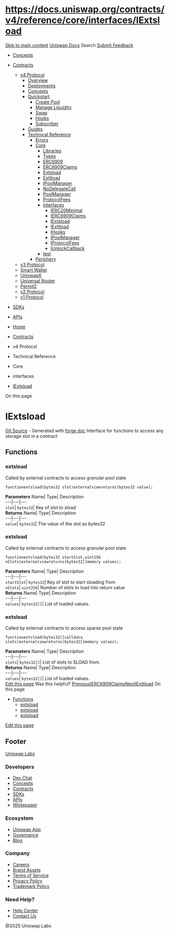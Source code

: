 # https://docs.uniswap.org/contracts/v4/reference/core/interfaces/IExtsload

[Skip to main content](https://docs.uniswap.org/contracts/v4/reference/core/interfaces/IExtsload#__docusaurus_skipToContent_fallback)
[Uniswap Docs](https://docs.uniswap.org/)
Search
[Submit Feedback](https://docs.google.com/forms/d/e/1FAIpQLSdjSkZam8KiatL9XACRVxCHjDJjaPGbls77PCXDKFn4JwykXg/viewform)
  * [Concepts](https://docs.uniswap.org/concepts/overview)
  * [Contracts](https://docs.uniswap.org/contracts/v4/overview)
    * [v4 Protocol](https://docs.uniswap.org/contracts/v4/overview)
      * [Overview](https://docs.uniswap.org/contracts/v4/overview)
      * [Deployments](https://docs.uniswap.org/contracts/v4/deployments)
      * [Concepts](https://docs.uniswap.org/contracts/v4/concepts/v4-vs-v3)
      * [Quickstart](https://docs.uniswap.org/contracts/v4/quickstart/create-pool)
        * [Create Pool](https://docs.uniswap.org/contracts/v4/quickstart/create-pool)
        * [Manage Liquidity](https://docs.uniswap.org/contracts/v4/quickstart/manage-liquidity/setup-liquidity)
        * [Swap](https://docs.uniswap.org/contracts/v4/quickstart/swap)
        * [Hooks](https://docs.uniswap.org/contracts/v4/quickstart/hooks/setup)
        * [Subscriber](https://docs.uniswap.org/contracts/v4/quickstart/subscriber)
      * [Guides](https://docs.uniswap.org/contracts/v4/guides/hooks/your-first-hook)
      * [Technical Reference](https://docs.uniswap.org/contracts/v4/reference/errors/)
        * [Errors](https://docs.uniswap.org/contracts/v4/reference/errors/)
        * [Core](https://docs.uniswap.org/contracts/v4/reference/core/libraries/BitMath)
          * [Libraries](https://docs.uniswap.org/contracts/v4/reference/core/libraries/BitMath)
          * [Types](https://docs.uniswap.org/contracts/v4/reference/core/types/BalanceDelta)
          * [ERC6909](https://docs.uniswap.org/contracts/v4/reference/core/ERC6909)
          * [ERC6909Claims](https://docs.uniswap.org/contracts/v4/reference/core/ERC6909Claims)
          * [Extsload](https://docs.uniswap.org/contracts/v4/reference/core/Extsload)
          * [Exttload](https://docs.uniswap.org/contracts/v4/reference/core/Exttload)
          * [IPoolManager](https://docs.uniswap.org/contracts/v4/reference/core/IPoolManager)
          * [NoDelegateCall](https://docs.uniswap.org/contracts/v4/reference/core/NoDelegateCall)
          * [PoolManager](https://docs.uniswap.org/contracts/v4/reference/core/PoolManager)
          * [ProtocolFees](https://docs.uniswap.org/contracts/v4/reference/core/ProtocolFees)
          * [interfaces](https://docs.uniswap.org/contracts/v4/reference/core/interfaces/IERC20Minimal)
            * [IERC20Minimal](https://docs.uniswap.org/contracts/v4/reference/core/interfaces/IERC20Minimal)
            * [IERC6909Claims](https://docs.uniswap.org/contracts/v4/reference/core/interfaces/IERC6909Claims)
            * [IExtsload](https://docs.uniswap.org/contracts/v4/reference/core/interfaces/IExtsload)
            * [IExttload](https://docs.uniswap.org/contracts/v4/reference/core/interfaces/IExttload)
            * [IHooks](https://docs.uniswap.org/contracts/v4/reference/core/interfaces/IHooks)
            * [IPoolManager](https://docs.uniswap.org/contracts/v4/reference/core/interfaces/IPoolManager)
            * [IProtocolFees](https://docs.uniswap.org/contracts/v4/reference/core/interfaces/IProtocolFees)
            * [IUnlockCallback](https://docs.uniswap.org/contracts/v4/reference/core/interfaces/IUnlockCallback)
          * [test](https://docs.uniswap.org/contracts/v4/reference/core/test/ActionsRouter)
        * [Periphery](https://docs.uniswap.org/contracts/v4/reference/periphery/PositionDescriptor)
    * [v3 Protocol](https://docs.uniswap.org/contracts/v3/overview)
    * [Smart Wallet](https://docs.uniswap.org/contracts/smart-wallet/overview)
    * [UniswapX](https://docs.uniswap.org/contracts/uniswapx/overview)
    * [Universal Router](https://docs.uniswap.org/contracts/universal-router/overview)
    * [Permit2](https://docs.uniswap.org/contracts/permit2/overview)
    * [v2 Protocol](https://docs.uniswap.org/contracts/v2/overview)
    * [v1 Protocol](https://docs.uniswap.org/contracts/v1/overview)
  * [SDKs](https://docs.uniswap.org/sdk/v4/overview)
  * [APIs](https://docs.uniswap.org/api/subgraph/overview)


  * [Home](https://docs.uniswap.org/)
  * [Contracts](https://docs.uniswap.org/contracts/v4/overview)
  * v4 Protocol
  * Technical Reference
  * Core
  * interfaces
  * [IExtsload](https://docs.uniswap.org/contracts/v4/reference/core/interfaces/IExtsload)


On this page
# IExtsload
[Git Source](https://github.com/uniswap/v4-core/blob/80311e34080fee64b6fc6c916e9a51a437d0e482/src/interfaces/IExtsload.sol) - Generated with [forge doc](https://book.getfoundry.sh/reference/forge/forge-doc)
Interface for functions to access any storage slot in a contract
## Functions[​](https://docs.uniswap.org/contracts/v4/reference/core/interfaces/IExtsload#functions "Direct link to Functions")
### extsload[​](https://docs.uniswap.org/contracts/v4/reference/core/interfaces/IExtsload#extsload "Direct link to extsload")
Called by external contracts to access granular pool state
```
functionextsload(bytes32 slot)externalviewreturns(bytes32 value);
```

**Parameters**
Name| Type| Description  
---|---|---  
`slot`| `bytes32`| Key of slot to sload  
**Returns**
Name| Type| Description  
---|---|---  
`value`| `bytes32`| The value of the slot as bytes32  
### extsload[​](https://docs.uniswap.org/contracts/v4/reference/core/interfaces/IExtsload#extsload-1 "Direct link to extsload")
Called by external contracts to access granular pool state
```
functionextsload(bytes32 startSlot,uint256 nSlots)externalviewreturns(bytes32[]memory values);
```

**Parameters**
Name| Type| Description  
---|---|---  
`startSlot`| `bytes32`| Key of slot to start sloading from  
`nSlots`| `uint256`| Number of slots to load into return value  
**Returns**
Name| Type| Description  
---|---|---  
`values`| `bytes32[]`| List of loaded values.  
### extsload[​](https://docs.uniswap.org/contracts/v4/reference/core/interfaces/IExtsload#extsload-2 "Direct link to extsload")
Called by external contracts to access sparse pool state
```
functionextsload(bytes32[]calldata slots)externalviewreturns(bytes32[]memory values);
```

**Parameters**
Name| Type| Description  
---|---|---  
`slots`| `bytes32[]`| List of slots to SLOAD from.  
**Returns**
Name| Type| Description  
---|---|---  
`values`| `bytes32[]`| List of loaded values.  
[Edit this page](https://github.com/uniswap/uniswap-docs/tree/main/docs/contracts/v4/reference/core/interfaces/IExtsload.md)
Was this helpful?
[PreviousIERC6909Claims](https://docs.uniswap.org/contracts/v4/reference/core/interfaces/IERC6909Claims)[NextIExttload](https://docs.uniswap.org/contracts/v4/reference/core/interfaces/IExttload)
On this page
  * [Functions](https://docs.uniswap.org/contracts/v4/reference/core/interfaces/IExtsload#functions)
    * [extsload](https://docs.uniswap.org/contracts/v4/reference/core/interfaces/IExtsload#extsload)
    * [extsload](https://docs.uniswap.org/contracts/v4/reference/core/interfaces/IExtsload#extsload-1)
    * [extsload](https://docs.uniswap.org/contracts/v4/reference/core/interfaces/IExtsload#extsload-2)


[Edit this page](https://github.com/uniswap/uniswap-docs/tree/main/docs/contracts/v4/reference/core/interfaces/IExtsload.md)
## Footer
[Uniswap Labs](https://docs.uniswap.org/)
### Developers
  * [Dev Chat](https://discord.com/invite/uniswap)
  * [Concepts](https://docs.uniswap.org/concepts/overview)
  * [Contracts](https://docs.uniswap.org/contracts/v4/overview)
  * [SDKs](https://docs.uniswap.org/sdk/v4/overview)
  * [APIs](https://docs.uniswap.org/api/subgraph/overview)
  * [Whitepaper](https://app.uniswap.org/whitepaper-v4.pdf)


### Ecosystem
  * [Uniswap App](https://app.uniswap.org/)
  * [Governance](https://www.uniswapfoundation.org/governance)
  * [Blog](https://blog.uniswap.org/)


### Company
  * [Careers](https://boards.greenhouse.io/uniswaplabs)
  * [Brand Assets](https://github.com/Uniswap/brand-assets/raw/main/Uniswap%20Brand%20Assets.zip)
  * [Terms of Service](https://support.uniswap.org/hc/en-us/articles/30935100859661-Uniswap-Labs-Terms-of-Service)
  * [Privacy Policy](https://support.uniswap.org/hc/en-us/articles/30934457771405-Uniswap-Labs-Privacy-Policy)
  * [Trademark Policy](https://support.uniswap.org/hc/en-us/articles/30934762216973-Uniswap-Labs-Trademark-Guidelines)


### Need Help?
  * [Help Center](https://support.uniswap.org/)
  * [Contact Us](https://support.uniswap.org/hc/en-us/requests/new)


@2025 Uniswap Labs
[](https://github.com/uniswap/uniswap-docs)[](https://twitter.com/Uniswap)[](https://discord.com/invite/uniswap)
